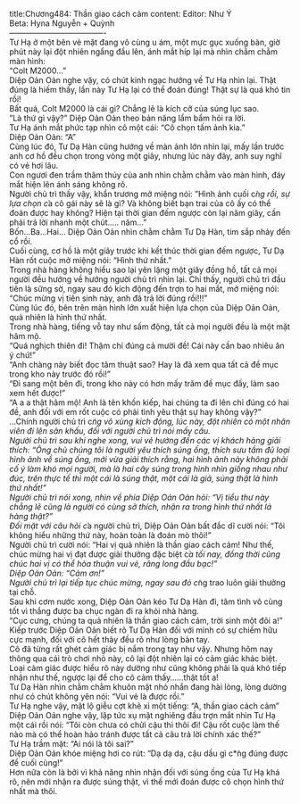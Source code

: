 title:Chương484: Thần giao cách cảm
content:
Editor: Như Ý<br>Beta: Hyna Nguyễn + Quỳnh<br>————————————-<br>Tư Hạ ở một bên vẻ mặt đang vô cùng u ám, một mực gục xuống bàn, giờ phút này lại đột nhiên ngẩng đầu lên, ánh mắt híp lại mà nhìn chằm chằm màn hình:<br>“Colt M2000…”<br>Diệp Oản Oản nghe vậy, có chút kinh ngạc hướng về Tư Hạ nhìn lại. Thật đúng là hiếm thấy, lần này Tư Hạ lại có thể đoán đúng! Thật sự là quá khó tin rồi!<br>Bất quá, Colt M2000 là cái gì? Chẳng lẽ là kích cỡ của súng lục sao.<br>”Là thứ gì vậy?” Diệp Oản Oản theo bản năng lẩm bẩm hỏi ra lời.<br>Tư Hạ ánh mắt phức tạp nhìn cô một cái: “Cô chọn tấm ảnh kia.”<br>Diệp Oản Oản: “A”<br>Cùng lúc đó, Tư Dạ Hàn cũng hướng về màn ảnh lớn nhìn lại, mấy lần trước anh cơ hồ đều chọn trong vòng một giây, nhưng lúc này đây, anh suy nghĩ có vẻ hơi lâu.<br>Con ngươi đen trầm thâm thúy của anh nhìn chằm chằm vào màn hình, đáy mắt hiện lên ánh sáng không rõ.<br>Người chủ trì thấy vậy, khẩn trương mở miệng nói: ”Hình ảnh cuối c*̀ng rồi, sự lựa chọn c*̉a cô gái này sẽ là gì? Và không biết bạn trai của cô ấy có thể đoán được hay không? Hiện tại thời gian đếm ngược còn lại năm giây, cần phải trả lời nhanh một chút….. năm…”<br>Bốn…Ba…Hai… Diệp Oản Oản nhìn chằm chằm Tư Dạ Hàn, tim sắp nhảy đến cổ rồi.<br>Cuối cùng, cơ hồ là một giây trước khi kết thúc thời gian đếm ngược, Tư Dạ Hàn rốt cuộc mở miệng nói: “Hình thứ nhất.”<br>Trong nhà hàng không hiểu sao lại yên lặng một giây đồng hồ, tất cả mọi người đều hướng về hướng người chủ trì nhìn lại. Chỉ thấy, người chủ trì đầu tiên là sững sờ, ngay sau đó kích động đến trợn to hai mắt, mở miệng nói: “Chúc mừng vị tiên sinh này, anh đã trả lời đúng rồi!!!”<br>Cùng lúc đó, bên trên màn hình lớn xuất hiện lựa chọn của Diệp Oản Oản, quả nhiên là hình thứ nhất.<br>Trong nhà hàng, tiếng vỗ tay như sấm động, tất cả mọi người đều là một mặt hâm mộ.<br>“Quá nghịch thiên đi! Thậm chí đúng cả mười đề! Cái này cần bao nhiêu ăn ý chứ!”<br>“Anh chàng này biết đọc tâm thuật sao? Hay là đã xem qua tất cả đề mục trong kho này trước đó rồi!”<br>“Đi sang một bên đi, trong kho này có hơn mấy trăm đề mục đấy, làm sao xem hết được!”<br>“A a a thật hâm mộ! Anh là tên khốn kiếp, hai chúng ta đi lên chỉ đúng có hai đề, anh đối với em rốt cuộc có phải tình yêu thật sự hay không vậy?”<br>…Chính người chủ trì c*̃ng vô xùng kích động, lúc này, đột nhiên có một nhân viên đi lên sân khấu, đối với người chủ trì nói mấy câu.<br>Người chủ trì sau khi nghe xong, vui vẻ hướng đến các vị khách hàng giải thích: “Ông chủ chúng tôi là người yêu thích súng ống, thích sưu tầm đủ loại hình ảnh về súng ống, mới vừa giải thích rằng, hai hình ảnh này không phải cố ý làm khó mọi người, mà là hai cây súng trong hình nhìn giống nhau như đúc, trên thực tế thì một cái là súng thật, một cái là giả, súng thật là hình thứ nhất!”<br>Người chủ trì nói xong, nhìn về phía Diệp Oản Oản hỏi: “Vị tiểu thư này chẳng lẽ cũng là người có cùng sở thích, nhận ra trong hình thứ nhất lá hàng thật?”<br>Đối mặt với câu hỏi c*̉a người chủ trì, Diệp Oản Oản bất đắc dĩ cười nói: “Tôi không hiểu những thứ này, hoàn toàn là đoán mò thôi!”<br>Người chủ trì cười nói: “Hai vị quả nhiên là thần giao cách cảm! Như thế, chúc mừng hai vị đạt được giải thưởng đặc biệt c*̉a tối nay, đồng thời cũng chúc hai vị có thể hòa thuận vui vẻ, răng long đầu bạc!”<br>Diệp Oản Oản: “Cảm ơn!”<br>Người chủ trì lại tiếp tục chúc mừng, ngay sau đó c*̃ng trao luôn giải thưởng tại chỗ.<br>Sau khi cơm nước xong, Diệp Oản Oản kéo Tư Dạ Hàn đi, tâm tình vô cùng tốt vì thắng được ba chục ngàn đi ra khỏi nhà hàng.<br>“Cục cưng, chúng ta quả nhiên là thần giao cách cảm, trời sinh một đôi a!”<br>Kiếp trước Diệp Oản Oản biết rõ Tư Dạ Hàn đối với mình có sự chiếm hữu cực mạnh, đối với cô hết thảy đều rõ như lòng bàn tay.<br>Cô đã từng rất ghét cảm giác bị nắm trong tay như vậy. Nhưng hôm nay thông qua cái trò chơi nhỏ này, cô lại đột nhiên lại có cảm giác khác biệt.<br>Loại cảm giác được hiểu rõ này dường như cũng không phải là quá khó tiếp nhận như thế, ngược lại để cho cô cảm thấy……thật tốt a!<br>Tư Dạ Hàn nhìn chằm chằm khuôn mặt nhỏ nhắn đang hài lòng, lòng dường như có chút không yên nói: “Vui vẻ là được rồi.”<br>Tư Hạ nghe vậy, mặt lộ giễu cợt khẽ xì một tiếng: “A, thần giao cách cảm”<br>Diệp Oản Oản nghe vậy, lập tức xụ mặt nghiêng đầu trợn mắt nhìn Tư Hạ một cái rồi nói: “Tôi còn chưa có chửi cậu thì thôi đi! Cậu rốt cuộc làm thế nào mà có thể hoàn hảo tránh được tất cả câu trả lời chính xác thế?”<br>Tư Hạ trầm mặt: “Ai nói là tôi sai?”<br>Diệp Oản Oản khóe miệng hơi co rút: “Dạ dạ dạ, cậu dầu gì c*̃ng đúng được đề cuối cùng!”<br>Hơn nữa còn là bởi vì khả năng nhìn nhận đối với súng ống của Tư Hạ khá rõ, nên mới nhận ra được súng thật, vì thế mới đoán được cô chọn hình thứ nhất mà thôi.